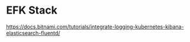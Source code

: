 # EFK Stack

https://docs.bitnami.com/tutorials/integrate-logging-kubernetes-kibana-elasticsearch-fluentd/